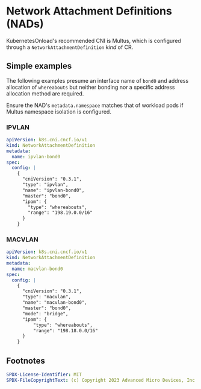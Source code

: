 # Network Attachment Definitions (NADs)

KubernetesOnload's recommended CNI is Multus, which is configured through a `NetworkAttachmentDefinition` *kind* of CR.

## Simple examples

The following examples presume an interface name of `bond0` and address allocation of `whereabouts` but
neither bonding nor a specific address allocation method are required.

Ensure the NAD's `metadata.namespace` matches that of workload pods if Multus namespace isolation is configured.

### IPVLAN

```yaml
apiVersion: k8s.cni.cncf.io/v1
kind: NetworkAttachmentDefinition
metadata:
  name: ipvlan-bond0
spec:
  config: |
    {
      "cniVersion": "0.3.1",
      "type": "ipvlan",
      "name": "ipvlan-bond0",
      "master": "bond0",
      "ipam": {
        "type": "whereabouts",
        "range": "198.19.0.0/16"
      }
    }
```

### MACVLAN

```yaml
apiVersion: k8s.cni.cncf.io/v1
kind: NetworkAttachmentDefinition
metadata:
  name: macvlan-bond0
spec:
  config: |
    {
      "cniVersion": "0.3.1",
      "type": "macvlan",
      "name": "macvlan-bond0",
      "master": "bond0",
      "mode": "bridge",
      "ipam": {
          "type": "whereabouts",
          "range": "198.18.0.0/16"
      }
    }
```

## Footnotes

```yaml
SPDX-License-Identifier: MIT
SPDX-FileCopyrightText: (c) Copyright 2023 Advanced Micro Devices, Inc.
```
